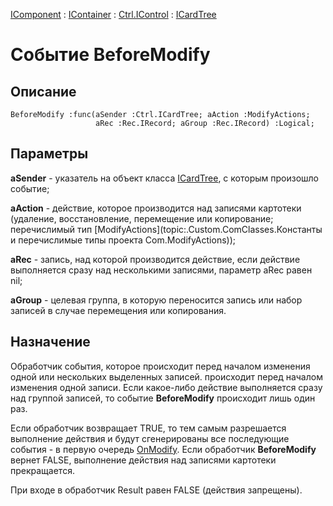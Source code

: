 ﻿---
Link: .Ctrl.ICardTree.@BeforeModify
---

[IComponent](topic:Com.Custom.ComClasses.IComponent.Default) :
[IContainer](topic:Com.Custom.ComClasses.IContainer.Default) :
[Ctrl.IControl](topic:Com.Custom.ComClasses.Ctrl.IControl.Default) :
[ICardTree](Default)

# Событие BeforeModify

## Описание

    BeforeModify :func(aSender :Ctrl.ICardTree; aAction :ModifyActions;
                       aRec :Rec.IRecord; aGroup :Rec.IRecord) :Logical;

## Параметры

**aSender** - указатель на объект класса [ICardTree](topic:.Custom.ComClasses.Ctrl.ICardTree.Default),
с которым произошло событие;

**aAction** - действие, которое производится над записями картотеки (удаление, восстановление,
перемещение или копирование; перечислимый тип [ModifyActions](topic:.Custom.ComClasses.Константы и перечислимые типы проекта Com.ModifyActions));

**aRec** - запись, над которой производится действие, если действие выполняется сразу
над несколькими записями, параметр aRec равен nil;

**aGroup** - целевая группа, в которую переносится запись или набор записей в случае
перемещения или копирования.

## Назначение

Обработчик события, которое происходит перед началом изменения одной или нескольких выделенных записей.
происходит перед началом изменения одной записи. Если какое-либо действие выполняется сразу
над группой записей, то событие **BeforeModify** происходит лишь один раз.

Если обработчик возвращает TRUE, то тем самым разрешается выполнение действия и будут
сгенерированы все последующие события - в первую очередь [OnModify](topic:.Custom.ComClasses.Ctrl.ICardTree.OnModify).
Если обработчик **BeforeModify** вернет FALSE, выполнение действия над записями картотеки
прекращается.

При входе в обработчик Result равен FALSE (действия запрещены). 


